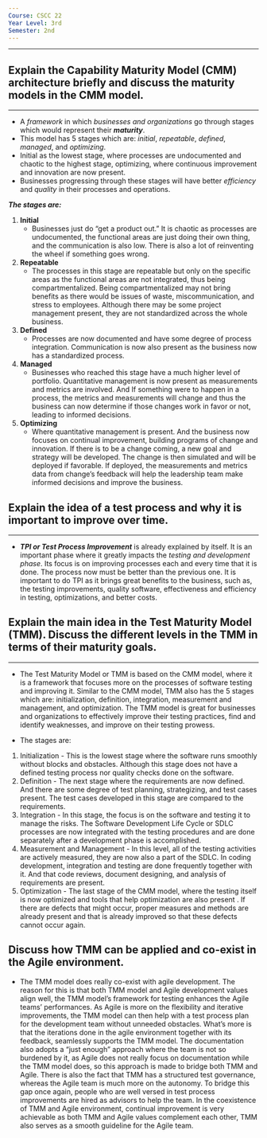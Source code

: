 ```yaml
---
Course: CSCC 22
Year Level: 3rd
Semester: 2nd
---
```

---

## Explain the Capability Maturity Model (CMM) architecture briefly and discuss the maturity models in the CMM model.
---
* A *framework* in which *businesses and organizations* go through stages which would represent their ***maturity***. 
* This model has 5 stages which are: *initial*, *repeatable*, *defined*, *managed*, and *optimizing*.
* Initial as the lowest stage, where processes are undocumented and chaotic to the highest stage, optimizing, where continuous improvement and innovation are now present. 
* Businesses progressing through these stages will have better *efficiency* and *quality* in their processes and operations.

***The stages are:***
1. **Initial** 
	- Businesses just do “get a product out.” It is chaotic as processes are undocumented, the functional areas are just doing their own thing, and the communication is also low. There is also a lot of reinventing the wheel if something goes wrong.
2. **Repeatable** 
	- The processes in this stage are repeatable but only on the specific areas as the functional areas are not integrated, thus being compartmentalized. Being compartmentalized may not bring benefits as there would be issues of waste, miscommunication, and stress to employees. Although there may be some project management present, they are not standardized across the whole business.
3. **Defined** 
	- Processes are now documented and have some degree of process integration. Communication is now also present as the business now has a standardized process. 
4. **Managed** 
	- Businesses who reached this stage have a much higher level  of portfolio. Quantitative management is now present as measurements and metrics are involved. And If something were to happen in a process, the metrics and measurements will change and thus the business can now determine if those changes work in favor or not, leading to informed decisions. 
5. **Optimizing** 
	- Where quantitative management is present. And the business now focuses on continual improvement, building programs of change and innovation. If there is to be a change coming, a new goal and strategy will be developed. The change is then simulated and will be deployed if favorable. If deployed, the measurements and metrics data from change’s feedback will help the leadership team make informed decisions and improve the business.

## Explain the idea of a test process and why it is important to improve over time.
---
* ***TPI or Test Process Improvement*** is already explained by itself. It is an important phase where it greatly impacts the *testing and development phase*. Its focus is on improving processes each and every time that it is done. The process now must be better than the previous one. It is important to do TPI as it brings great benefits to the business, such as, the testing improvements, quality software, effectiveness and efficiency in testing, optimizations, and better costs.

## Explain the main idea in the Test Maturity Model (TMM). Discuss the different levels in the TMM in terms of their maturity goals.
---
* The Test Maturity Model or TMM is based on the CMM model, where it is a framework that focuses more on the processes of software testing and improving it. Similar to the CMM model, TMM also has the 5 stages which are: initialization, definition, integration, measurement and management, and optimization. The TMM model is great for businesses and organizations to effectively improve their testing practices, find and identify weaknesses, and improve on their testing prowess.

* The stages are: 
1. Initialization - This is the lowest stage where the software runs smoothly without blocks and obstacles. Although this stage does not have a defined testing process nor quality checks done on the software.
2. Definition - The next stage where the requirements are now defined. And there are some degree of test planning, strategizing, and test cases present. The test cases developed in this stage are compared to the requirements.
3. Integration - In this stage, the focus is on the software and testing it to manage the risks. The Software Development Life Cycle or SDLC  processes are now integrated with the testing procedures and are done separately after a development phase is accomplished.
4. Measurement and Management - In this level, all of the testing activities are actively measured, they are now also a part of the SDLC. In coding development, integration and testing are done frequently together with it. And that code reviews, document designing, and analysis of requirements are present.
5. Optimization - The last stage of the CMM model, where the testing itself is now optimized and tools that help optimization are also present . If there are defects that might occur, proper measures and methods are already present and that is already improved so that these defects cannot occur again.

## Discuss how TMM can be applied and co-exist in the Agile environment.
* The TMM model does really co-exist with agile development. The reason for this is that both TMM model and Agile development values align well, the TMM model’s framework for testing enhances the Agile teams’ performances. As Agile is more on the flexibility and iterative improvements, the TMM model can then help with a test process plan for the development team without unneeded obstacles. What’s more is that the iterations done in the agile environment together with its feedback, seamlessly supports the TMM model. The documentation also adopts a “just enough” approach where the team is not so burdened by it, as Agile does not really focus on documentation while the TMM model does, so this approach is made to bridge both TMM and Agile. There is also the fact that TMM has a structured test governance, whereas the Agile team is much more on the autonomy. To bridge this gap once again, people who are well versed in test process improvements are hired as advisors to help the team. In the coexistence of TMM and Agile environment, continual improvement is very achievable as both TMM and Agile values complement each other, TMM also serves as a smooth guideline for the Agile team.
